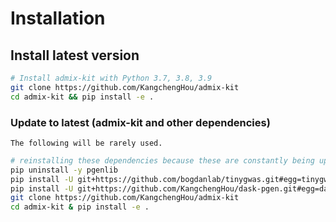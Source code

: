 # Installation

## Install latest version
```bash
# Install admix-kit with Python 3.7, 3.8, 3.9
git clone https://github.com/KangchengHou/admix-kit
cd admix-kit && pip install -e .
```


### Update to latest (admix-kit and other dependencies)

```{note}
The following will be rarely used.
```

```bash
# reinstalling these dependencies because these are constantly being updated
pip uninstall -y pgenlib
pip install -U git+https://github.com/bogdanlab/tinygwas.git#egg=tinygwas
pip install -U git+https://github.com/KangchengHou/dask-pgen.git#egg=dask-pgen
git clone https://github.com/KangchengHou/admix-kit
cd admix-kit & pip install -e .
```